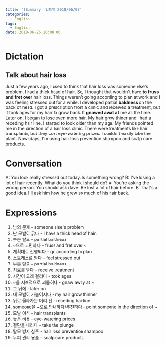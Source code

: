 ```yaml
---
title: '[Summary] 입트영 2018/06/07'
categories:
  - English
tags:
  - English
date: 2018-06-25 10:08:00
---
```


# Dictation
## Talk about hair loss

Just a few years ago, I used to think that hair loss was someone else's problem. I had a thick head of hair. So, I thought that wouldn't have **to fruss and fret over** hair loss. Things weren't going according to plan at work and I was feeling stressed out for a while. I developed partial **baldness** on the back of head. I got a prescription from a clinic and received a treatment, but it took ages for my hair to grow back. It **gnawed awat at** me all the time. Later on, I began to lose even more hair. My hair grew thiner and I had a receding hair line. I started to look older than my age. My friends pointed me in the direction of a hair loss clinic. There were treatments like hair transplants, but they cost eye-watering prices. I couldn't easily take the plant. Nowadays, I'm using hair loss prevention shampoo and scalp care products.

# Conversation

A: You look really stressed out today. Is something wrong?
B: I've losing a lot of hair recently. What do you think I should do?
A: You're asking the wrong person. You should ask dave. He lost a lot of hair before.
B: That's a good idea. I'll ask him how he grew so much of his hair back.

# Expressions
1. 남의 문제 - someone else's problem
2. 난 모발이 굵다 - I have a thick head of hair.
3. 부분 탈모 - partial baldness
4. ~으로 고민하다 - fruss and fret over ~
5. 계획대로 진행되다 - go according to plan
6. 스트레스르 받다 - feel stressed out
7. 부분 탈모 - partial baldness
8. 치료를 받다 - receive treatment
9. 시간이 오래 걸리다 - took ages
10. ~을 지속적으로 괴롭히다 - gnaw away at ~
11. 그 뒤에 - later on
12. 내 모발이 가늘어지다 - my hair grow thinner
13. 뒤로 올라가는 머리 선 - receding hairline
14. someone을 ~으로 안내하다/추천하다 - point someone in the direction of ~
15. 모발 이식 - hair transplants
16. 높은 비용 - eye-watering prices
17. 결단을 내리다 - take the plunge
18. 탈모 방지 샴푸 - hair loss prevention shampoo
19. 두피 관리 용품 - scalp care products